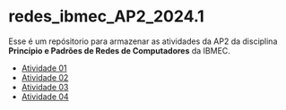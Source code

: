 # redes_ibmec_AP2_2024.1

Esse é um repósitorio para armazenar as atividades da AP2 da disciplina **Princípio e Padrões de Redes de Computadores** da IBMEC.

- [Atividade 01](https://github.com/mlutegar/redes_ibmec_AP2_2024.1/tree/main/8.1.3)
- [Atividade 02](/4.3.3.3_Packet_Tracer_-_Michel_Pereira.zip)
- [Atividade 03](/6.5.3.2_Packet_Tracer_-_Michel_Pereira.zip)
- [Atividade 04](/9.3.3.3_Packet_Tracer_-_Michel_Pereira.zip)
